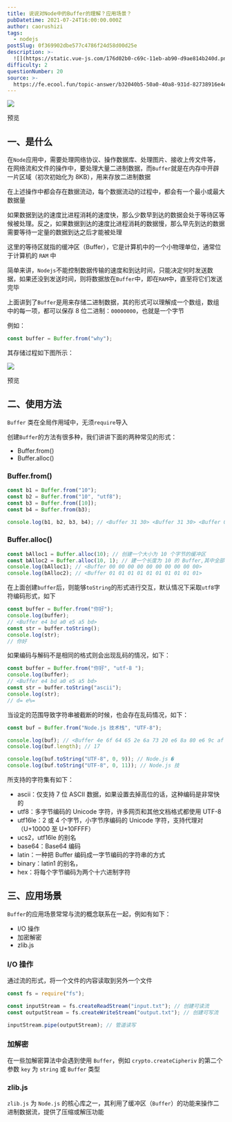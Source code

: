 ```yaml
---
title: 说说对Node中的Buffer的理解？应用场景？
pubDatetime: 2021-07-24T16:00:00.000Z
author: caorushizi
tags:
  - nodejs
postSlug: 0f369902dbe577c4786f24d58d00d25e
description: >-
  ![](https://static.vue-js.com/176d02b0-c69c-11eb-ab90-d9ae814b240d.png)预览一、是什么-----在`Node`应用中，需要处理网络
difficulty: 2
questionNumber: 20
source: >-
  https://fe.ecool.fun/topic-answer/b32040b5-50a0-40a8-931d-82738916e4ee?orderBy=updateTime&order=desc&tagId=18
---
```


![](https://static.vue-js.com/176d02b0-c69c-11eb-ab90-d9ae814b240d.png)

预览

## 一、是什么

在`Node`应用中，需要处理网络协议、操作数据库、处理图片、接收上传文件等，在网络流和文件的操作中，要处理大量二进制数据，而`Buffer`就是在内存中开辟一片区域（初次初始化为 8KB），用来存放二进制数据

在上述操作中都会存在数据流动，每个数据流动的过程中，都会有一个最小或最大数据量

如果数据到达的速度比进程消耗的速度快，那么少数早到达的数据会处于等待区等候被处理。反之，如果数据到达的速度比进程消耗的数据慢，那么早先到达的数据需要等待一定量的数据到达之后才能被处理

这里的等待区就指的缓冲区（Buffer），它是计算机中的一个小物理单位，通常位于计算机的 `RAM` 中

简单来讲，`Nodejs`不能控制数据传输的速度和到达时间，只能决定何时发送数据，如果还没到发送时间，则将数据放在`Buffer`中，即在`RAM`中，直至将它们发送完毕

上面讲到了`Buffer`是用来存储二进制数据，其的形式可以理解成一个数组，数组中的每一项，都可以保存 8 位二进制：`00000000`，也就是一个字节

例如：

```js
const buffer = Buffer.from("why");
```

其存储过程如下图所示：

![](https://static.vue-js.com/20371250-c69c-11eb-ab90-d9ae814b240d.png)

预览

## 二、使用方法

`Buffer` 类在全局作用域中，无须`require`导入

创建`Buffer`的方法有很多种，我们讲讲下面的两种常见的形式：

- Buffer.from()
- Buffer.alloc()

### Buffer.from()

```js
const b1 = Buffer.from("10");
const b2 = Buffer.from("10", "utf8");
const b3 = Buffer.from([10]);
const b4 = Buffer.from(b3);

console.log(b1, b2, b3, b4); // <Buffer 31 30> <Buffer 31 30> <Buffer 0a> <Buffer 0a>
```

### Buffer.alloc()

```js
const bAlloc1 = Buffer.alloc(10); // 创建一个大小为 10 个字节的缓冲区
const bAlloc2 = Buffer.alloc(10, 1); // 建一个长度为 10 的 Buffer,其中全部填充了值为 `1` 的字节
console.log(bAlloc1); // <Buffer 00 00 00 00 00 00 00 00 00 00>
console.log(bAlloc2); // <Buffer 01 01 01 01 01 01 01 01 01 01>
```

在上面创建`buffer`后，则能够`toString`的形式进行交互，默认情况下采取`utf8`字符编码形式，如下

```js
const buffer = Buffer.from("你好");
console.log(buffer);
// <Buffer e4 bd a0 e5 a5 bd>
const str = buffer.toString();
console.log(str);
// 你好
```

如果编码与解码不是相同的格式则会出现乱码的情况，如下：

```js
const buffer = Buffer.from("你好", "utf-8 ");
console.log(buffer);
// <Buffer e4 bd a0 e5 a5 bd>
const str = buffer.toString("ascii");
console.log(str);
// d= e%=
```

当设定的范围导致字符串被截断的时候，也会存在乱码情况，如下：

```js
const buf = Buffer.from("Node.js 技术栈", "UTF-8");

console.log(buf); // <Buffer 4e 6f 64 65 2e 6a 73 20 e6 8a 80 e6 9c af e6 a0 88>
console.log(buf.length); // 17

console.log(buf.toString("UTF-8", 0, 9)); // Node.js �
console.log(buf.toString("UTF-8", 0, 11)); // Node.js 技
```

所支持的字符集有如下：

- ascii：仅支持 7 位 ASCII 数据，如果设置去掉高位的话，这种编码是非常快的
- utf8：多字节编码的 Unicode 字符，许多网页和其他文档格式都使用 UTF-8
- utf16le：2 或 4 个字节，小字节序编码的 Unicode 字符，支持代理对（U+10000 至 U+10FFFF）
- ucs2，utf16le 的别名
- base64：Base64 编码
- latin：一种把 Buffer 编码成一字节编码的字符串的方式
- binary：latin1 的别名，
- hex：将每个字节编码为两个十六进制字符

## 三、应用场景

`Buffer`的应用场景常常与流的概念联系在一起，例如有如下：

- I/O 操作
- 加密解密
- zlib.js

### I/O 操作

通过流的形式，将一个文件的内容读取到另外一个文件

```js
const fs = require("fs");

const inputStream = fs.createReadStream("input.txt"); // 创建可读流
const outputStream = fs.createWriteStream("output.txt"); // 创建可写流

inputStream.pipe(outputStream); // 管道读写
```

### 加解密

在一些加解密算法中会遇到使用 `Buffer`，例如 `crypto.createCipheriv` 的第二个参数 `key` 为 `string` 或 `Buffer` 类型

### zlib.js

`zlib.js` 为 `Node.js` 的核心库之一，其利用了缓冲区（`Buffer`）的功能来操作二进制数据流，提供了压缩或解压功能
